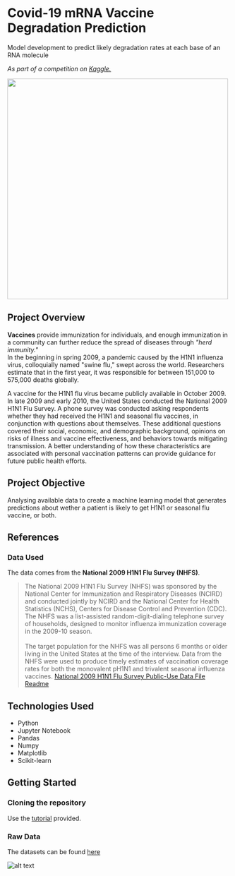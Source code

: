 # Covid-19 mRNA Vaccine Degradation Prediction
Model development to predict likely degradation rates at each base of an RNA molecule

*As part of a competition on <a href="https://www.kaggle.com/">Kaggle.</a>*<br>

<img height="500" src="https://drivendata-public-assets.s3.amazonaws.com/flu-vaccine.jpg"/>

## Project Overview
**Vaccines** provide immunization for individuals, and enough immunization in a community can further reduce the spread of diseases through *"herd immunity."*<br>
In the beginning in spring 2009, a pandemic caused by the H1N1 influenza virus, colloquially named "swine flu," swept across the world. Researchers estimate that in the first year, it was responsible for between 151,000 to 575,000 deaths globally.<br>

A vaccine for the H1N1 flu virus became publicly available in October 2009. In late 2009 and early 2010, the United States conducted the National 2009 H1N1 Flu Survey. A phone survey was conducted asking respondents whether they had received the H1N1 and seasonal flu vaccines, in conjunction with questions about themselves. These additional questions covered their social, economic, and demographic background, opinions on risks of illness and vaccine effectiveness, and behaviors towards mitigating transmission. A better understanding of how these characteristics are associated with personal vaccination patterns can provide guidance for future public health efforts.

## Project Objective
Analysing available data to create a machine learning model that generates predictions about wether a patient is likely to get H1N1 or seasonal flu vaccine, or both.

## References
### Data Used
The data comes from the **National 2009 H1N1 Flu Survey (NHFS)**.

>The National 2009 H1N1 Flu Survey (NHFS) was sponsored by the National Center for Immunization and Respiratory Diseases (NCIRD) and conducted jointly by NCIRD and the National Center for Health Statistics (NCHS), Centers for Disease Control and Prevention (CDC). The NHFS was a list-assisted random-digit-dialing telephone survey of households, designed to monitor influenza immunization coverage in the 2009-10 season.<br>
<br>The target population for the NHFS was all persons 6 months or older living in the United States at the time of the interview. Data from the NHFS were used to produce timely estimates of vaccination coverage rates for both the monovalent pH1N1 and trivalent seasonal influenza vaccines.
<a href="https://ftp.cdc.gov/pub/Health_Statistics/NCHS/Datasets/nis/nhfs/nhfspuf_readme.txt">National 2009 H1N1 Flu Survey Public-Use Data File Readme</a>

## Technologies Used
- Python
- Jupyter Notebook
- Pandas
- Numpy
- Matplotlib
- Scikit-learn

## Getting Started
### Cloning the repository
Use the <a href="https://docs.github.com/en/repositories/creating-and-managing-repositories/cloning-a-repository">tutorial</a> provided.<br>

### Raw Data
The datasets can be found <a href="https://www.drivendata.org/competitions/66/flu-shot-learning/page/210/">here</a>


![alt text](https://media0.giphy.com/media/LaVp0AyqR5bGsC5Cbm/giphy.gif?cid=790b761127b602110641413a4158b121329f65abb5979c7b&rid=giphy.gif&ct=g)
